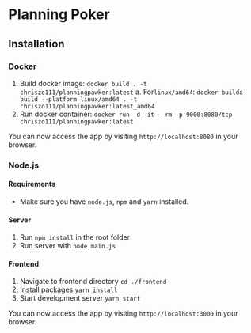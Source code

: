 # Planning Poker

## Installation

### Docker

1. Build docker image: `docker build . -t chriszo111/planningpawker:latest`
  a. For`linux/amd64`: `docker buildx build --platform linux/amd64 . -t chriszo111/planningpawker:latest_amd64`
2. Run docker container: `docker run -d -it --rm -p 9000:8080/tcp chriszo111/planningpawker:latest`

You can now access the app by visiting `http://localhost:8080` in your browser.

### Node.js

#### Requirements

- Make sure you have `node.js`, `npm` and `yarn` installed.

#### Server

1. Run `npm install` in the root folder
2. Run server with `node main.js`

#### Frontend

1. Navigate to frontend directory `cd ./frontend`
2. Install packages `yarn install`
3. Start development server `yarn start`

You can now access the app by visiting `http://localhost:3000` in your browser.
